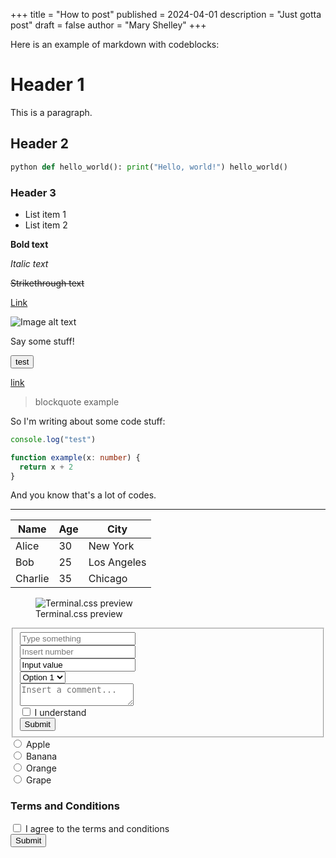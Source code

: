 +++
title = "How to post"
published = 2024-04-01
description = "Just gotta post"
draft = false
author = "Mary Shelley"
+++

Here is an example of markdown with codeblocks:

# Header 1
This is a paragraph.

## Header 2


```python
python def hello_world(): print("Hello, world!") hello_world()
```

### Header 3
- List item 1
- List item 2

**Bold text**

*Italic text*

~~Strikethrough text~~

[Link](https://www.example.com)

![Image alt text](https://example.com/image.jpg)


Say some stuff!

<button>test</button>

[link](https://duck.com)

> blockquote example

So I'm writing about some code stuff:

```ts lines
console.log("test")

function example(x: number) {
  return x + 2
}
```

And you know that's a lot of codes.

___

| Name      | Age | City         |
|-----------|-----|--------------|
| Alice     | 30  | New York     |
| Bob       | 25  | Los Angeles  |
| Charlie   | 35  | Chicago      |

<figure>
    <img src="https://panr.github.io/terminal-css/terminal-css.png" alt="Terminal.css preview">
    <figcaption>Terminal.css preview</figcaption>
</figure>

<fieldset>
    <input type="text" placeholder="Type something"><br>
    <input type="number" placeholder="Insert number"><br>
    <input type="text" value="Input value"><br>
    <select>
        <option value="1">Option 1</option>
        <option value="2">Option 2</option>
        <option value="3">Option 3</option>
    </select><br>
    <textarea placeholder="Insert a comment..."></textarea><br>
    <label><input type="checkbox"> I understand<br></label>
    <button type="submi">Submit</button>
</fieldset>

<form>
<label>
    <input type="radio" name="fruit" value="apple">
    Apple
</label><br>

<label>
    <input type="radio" name="fruit" value="banana">
    Banana
</label><br>

<label>
    <input type="radio" name="fruit" value="orange">
    Orange
</label><br>

<label>
    <input type="radio" name="fruit" value="grape">
    Grape
</label><br>

<h3>Terms and Conditions</h3>
<label>
    <input type="checkbox" name="terms" value="agree">
    I agree to the terms and conditions
</label><br>

<input type="submit" value="Submit">
</form>
